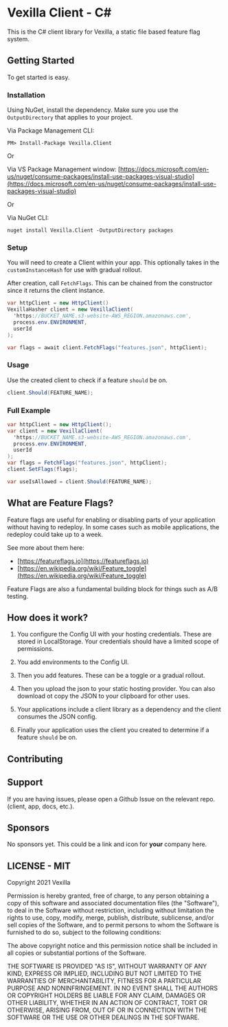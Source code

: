 # Vexilla Client - C#

This is the C# client library for Vexilla, a static file based feature flag system.

## Getting Started

To get started is easy.

### Installation

Using NuGet, install the dependency. Make sure you use the `OutputDirectory` that applies to your project.

Via Package Management CLI:

```
PM> Install-Package Vexilla.Client
```

Or

Via VS Package Management window:
[https://docs.microsoft.com/en-us/nuget/consume-packages/install-use-packages-visual-studio](https://docs.microsoft.com/en-us/nuget/consume-packages/install-use-packages-visual-studio)

Or

Via NuGet CLI:

```
nuget install Vexilla.Client -OutputDirectory packages
```

### Setup

You will need to create a Client within your app. This optionally takes in the `customInstanceHash` for use with gradual rollout.

After creation, call `FetchFlags`. This can be chained from the constructor since it returns the client instance.

```csharp
var httpClient = new HttpClient()
VexillaHasher client = new VexillaClient(
  'https://BUCKET_NAME.s3-website-AWS_REGION.amazonaws.com',
  process.env.ENVIRONMENT,
  userId
);

var flags = await client.FetchFlags("features.json", httpClient);
```

### Usage

Use the created client to check if a feature `should` be on.

```csharp
client.Should(FEATURE_NAME);
```

### Full Example

```csharp
var httpClient = new HttpClient();
var client = new VexillaClient(
  'https://BUCKET_NAME.s3-website-AWS_REGION.amazonaws.com',
  process.env.ENVIRONMENT,
  userId
);
var flags = FetchFlags("features.json", httpClient);
client.SetFlags(flags);

var useIsAllowed = client.Should(FEATURE_NAME);
```

## What are Feature Flags?

Feature flags are useful for enabling or disabling parts of your application without having to redeploy. In some cases such as mobile applications, the redeploy could take up to a week.

See more about them here:

- [https://featureflags.io](https://featureflags.io)
- [https://en.wikipedia.org/wiki/Feature_toggle](https://en.wikipedia.org/wiki/Feature_toggle)

Feature Flags are also a fundamental building block for things such as A/B testing.

## How does it work?

1. You configure the Config UI with your hosting credentials. These are stored in LocalStorage. Your credentials should have a limited scope of permissions.

2. You add environments to the Config UI.

3. Then you add features. These can be a toggle or a gradual rollout.

4. Then you upload the json to your static hosting provider. You can also download ot copy the JSON to your clipboard for other uses.

5. Your applications include a client library as a dependency and the client consumes the JSON config.

6. Finally your application uses the client you created to determine if a feature `should` be on.

## Contributing

## Support

If you are having issues, please open a Github Issue on the relevant repo. (client, app, docs, etc.).

## Sponsors

No sponsors yet. This could be a link and icon for **your** company here.

## LICENSE - MIT

Copyright 2021 Vexilla

Permission is hereby granted, free of charge, to any person obtaining a copy of this software and associated documentation files (the "Software"), to deal in the Software without restriction, including without limitation the rights to use, copy, modify, merge, publish, distribute, sublicense, and/or sell copies of the Software, and to permit persons to whom the Software is furnished to do so, subject to the following conditions:

The above copyright notice and this permission notice shall be included in all copies or substantial portions of the Software.

THE SOFTWARE IS PROVIDED "AS IS", WITHOUT WARRANTY OF ANY KIND, EXPRESS OR IMPLIED, INCLUDING BUT NOT LIMITED TO THE WARRANTIES OF MERCHANTABILITY, FITNESS FOR A PARTICULAR PURPOSE AND NONINFRINGEMENT. IN NO EVENT SHALL THE AUTHORS OR COPYRIGHT HOLDERS BE LIABLE FOR ANY CLAIM, DAMAGES OR OTHER LIABILITY, WHETHER IN AN ACTION OF CONTRACT, TORT OR OTHERWISE, ARISING FROM, OUT OF OR IN CONNECTION WITH THE SOFTWARE OR THE USE OR OTHER DEALINGS IN THE SOFTWARE.
